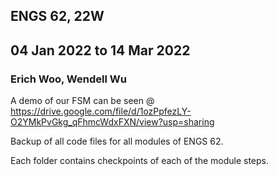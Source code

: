 ## ENGS 62, 22W
## 04 Jan 2022 to 14 Mar 2022
### Erich Woo, Wendell Wu

A demo of our FSM can be seen @ https://drive.google.com/file/d/1ozPpfezLY-O2YMkPvGkg_qFhmcWdxFXN/view?usp=sharing

Backup of all code files for all modules of ENGS 62.

Each folder contains checkpoints of each of the module steps.
